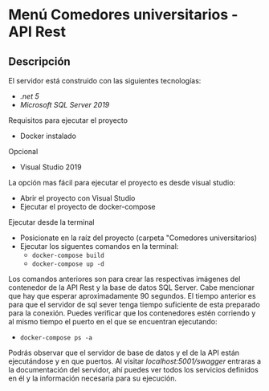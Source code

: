 # Menú Comedores universitarios - API Rest

## Descripción


El servidor está construido con las siguientes tecnologías:
- *.net 5*
- *Microsoft SQL Server 2019*

Requisitos para ejecutar el proyecto
 - Docker instalado

Opcional	
 - Visual Studio 2019

La opción mas fácil para ejecutar el proyecto es desde visual studio: 
 - Abrir el proyecto con Visual Studio
 - Ejecutar el proyecto de docker-compose

Ejecutar desde la terminal
 - Posicionate en la raíz del proyecto (carpeta "Comedores universitarios)
 - Ejecutar los siguentes comandos en la terminal:
	 -  `docker-compose build`	
	 -  `docker-compose up -d`

Los comandos anteriores son para crear las respectivas imágenes del contenedor de la API Rest y la base de datos SQL Server. Cabe mencionar que hay que esperar aproximadamente 90 segundos. El tiempo anterior es para que el servidor de sql sever tenga tiempo suficiente de esta preparado para la conexión. 
Puedes verificar que los contenedores estén corriendo y al mismo tiempo el puerto en el que se encuentran ejecutando: 

 - `docker-compose ps -a`

Podrás observar que el servidor de base de datos y el de la API están ejecutándose y en que puertos. Al visitar *localhost:5001/swagger* entraras a la documentación del servidor, ahí puedes ver todos los servicios definidos en él y la información necesaria para su ejecución. 

